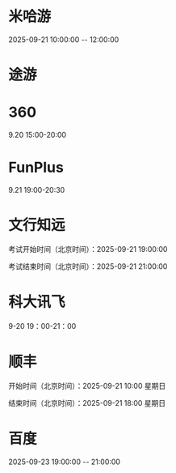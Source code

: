 
# 米哈游
2025-09-21 10:00:00 -- 12:00:00

# 途游

# 360
9.20 15:00-20:00

# FunPlus
9.21 19:00-20:30

# 文行知远
考试开始时间（北京时间）：2025-09-21 19:00:00

考试结束时间（北京时间）：2025-09-21 21:00:00

# 科大讯飞
9-20 19：00-21：00

# 顺丰
开始时间（北京时间）：2025-09-21 10:00 星期日

结束时间（北京时间）：2025-09-21 18:00 星期日

# 百度
2025-09-23 19:00:00 -- 21:00:00
<!--stackedit_data:
eyJoaXN0b3J5IjpbMTM5NDEzNzE2LDIwNTE2MjQxNTIsLTEzNj
kyOTM4MDIsLTk5OTg0NDE0OSwtOTEzMzMwODM3LC0xOTI4OTIy
NjUwLDQ4ODYyNTE5NSwtMjI3ODkwODAsMTE1NjIzMTYzMyw1Mj
IwNTUzMjMsLTIwMDQ0MDczMDIsLTIxNDA5MDQxNjMsLTczNzI2
Mzc2NSwxMzY4MDIzOTIxLDcxODgxODU5NCwtMjA1NTg1ODIzNS
wxNTU3NjM2MjM3LC0yNTAwMjEyNjEsMjA4MzUyNzE5LC0xMjM1
NTU2Njk1XX0=
-->